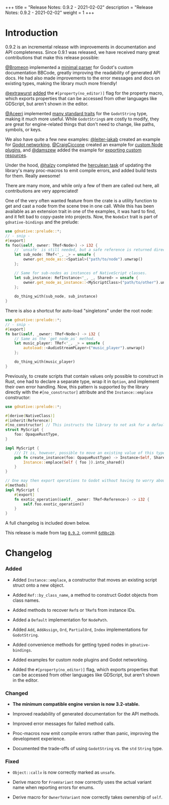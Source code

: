 +++
title = "Release Notes: 0.9.2 - 2021-02-02"
description = "Release Notes: 0.9.2 - 2021-02-02"
weight = 1
+++

# Introduction

0.9.2 is an incremental release with improvements in documentation and API completeness. Since 0.9.1 was released, we have received many great contributions that make this release possible:

[@Bromeon](https://github.com/Bromeon) implemented a [minimal parser](https://github.com/godot-rust/godot-rust/pull/642) for Godot's custom documentation BBCode, greatly improving the readability of generated API docs. He had also made improvements to the error messages and docs on existing types, making the library much more friendly!

[@extrawurst](https://github.com/extrawurst) [added](https://github.com/godot-rust/godot-rust/pull/674) the `#[property(no_editor)]` flag for the property macro, which exports properties that can be accessed from other languages like GDScript, but aren't shown in the editor.

[@Aceeri](https://github.com/Aceeri) implemented [many standard traits](https://github.com/godot-rust/godot-rust/pull/596) for the `GodotString` type, making it much more useful. While `GodotString`s are costly to modify, they are great for engine-related things that don't need to change, like paths, symbols, or keys.

We also have quite a few new examples: [@leiter-jakab](https://github.com/leiter-jakab) created an example for [Godot networking](https://github.com/godot-rust/godot-rust/tree/0.9.2/examples/rpc), [@CraigCiccone](https://github.com/CraigCiccone) created an example for [custom Node plugins](https://github.com/godot-rust/godot-rust/tree/0.9.2/examples/native_plugin), and [@damszew](https://github.com/damszew) added the example for [exporting custom resources](https://github.com/godot-rust/godot-rust/tree/0.9.2/examples/resource).

Under the hood, [@halzy](https://github.com/halzy) completed the [herculean task](https://github.com/godot-rust/godot-rust/pull/662) of updating the library's many proc-macros to emit compile errors, and added build tests for them. Really awesome!

There are many more, and while only a few of them are called out here, all contributions are very appreciated!

One of the very often wanted feature from the crate is a utility function to get and cast a node from the scene tree in one call. While this has been available as an extension trait in one of the examples, it was hard to find, and it felt bad to copy-paste into projects. Now, the `NodeExt` trait is part of `gdnative-bindings` and the prelude:

```rust
use gdnative::prelude::*;
// - snip -
#[export]
fn foo(&self, owner: TRef<Node>) -> i32 {
    // `unsafe` is still needed, but a safe reference is returned directly, since it was necessary for the cast in the first place.
    let sub_node: TRef<'_, _> = unsafe {
        owner.get_node_as::<Spatial>("path/to/node").unwrap()
    };

    // Same for sub-nodes as instances of NativeScript classes.
    let sub_instance: RefInstance<'_, _, Shared> = unsafe {
        owner.get_node_as_instance::<MyScriptClass>("path/to/other").unwrap()
    };
    
    do_thing_with(sub_node, sub_instance)
}
```

There is also a shortcut for auto-load "singletons" under the root node:

```rust
use gdnative::prelude::*;
// - snip -
#[export]
fn bar(&self, _owner: TRef<Node>) -> i32 {
    // Same as the `get_node_as` method.
    let music_player: TRef<'_, _> = unsafe {
        autoload::<AudioStreamPLayer>("music_player").unwrap()
    };

    do_thing_with(music_player)
}
```

Previously, to create scripts that contain values only possible to construct in Rust, one had to declare a separate type, wrap it in `Option`, and implement their own error handling. Now, this pattern is supported by the library directly with the `#[no_constructor]` attribute and the `Instance::emplace` constructor:

```rust
use gdnative::prelude::*;

#[derive(NativeClass)]
#[inherit(Reference)]
#[no_constructor] // This instructs the library to not ask for a default constructor. Instead, it will fail and return an unusable instance when an attempt is made to construct it from another language.
struct MyScript {
    foo: OpaqueRustType,
}

impl MyScript {
    /// It is, however, possible to move an existing value of this type from Rust onto a new object of the base class
    pub fn create_instance(foo: OpaqueRustType) -> Instance<Self, Shared> {
        Instance::emplace(Self { foo }).into_shared()
    }
}

// One may then export operations to Godot without having to worry about potentially invalid instances themselves.
#[methods]
impl MyScript {
    #[export]
    fn exotic_operation(&self, _owner: TRef<Reference>) -> i32 {
        self.foo.exotic_operation()
    }
}
```

A full changelog is included down below.

This release is made from tag [`0.9.2`](https://github.com/godot-rust/godot-rust/tree/0.9.2), commit [`6d9bc20`](https://github.com/godot-rust/godot-rust/commit/6d9bc20b315e8cafa1717e7bde6e475dbe40d07e).

# Changelog

### Added

- Added `Instance::emplace`, a constructor that moves an existing script struct onto a new object.

- Added `Ref::by_class_name`, a method to construct Godot objects from class names.

- Added methods to recover `Ref`s or `TRef`s from instance IDs.

- Added a `Default` implementation for `NodePath`.

- Added `Add`, `AddAssign`, `Ord`, `PartialOrd`, `Index` implementations for `GodotString`.

- Added convenience methods for getting typed nodes in `gdnative-bindings`.

- Added examples for custom node plugins and Godot networking.

- Added the `#[property(no_editor)]` flag, which exports properties that can be accessed from other languages like GDScript, but aren't shown in the editor.

### Changed

- **The minimum compatible engine version is now 3.2-stable.**

- Improved readability of generated documentation for the API methods.

- Improved error messages for failed method calls.

- Proc-macros now emit compile errors rather than panic, improving the development experience.

- Documented the trade-offs of using `GodotString` vs. the `std` `String` type.

### Fixed

- `Object::callv` is now correctly marked as `unsafe`.

- Derive macro for `FromVariant` now correctly uses the actual variant name when reporting errors for enums.

- Derive macro for `OwnerToVariant` now correctly takes ownership of `self`.
